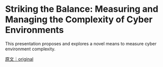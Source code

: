 
# Striking the Balance: Measuring and Managing the Complexity of Cyber Environments

This presentation proposes and explores a novel means to measure cyber environment complexity.

[原文｜original](https://insights.sei.cmu.edu/library/striking-the-balance-measuring-and-managing-the-complexity-of-cyber-environments/)
        